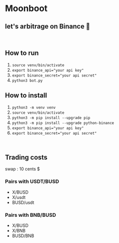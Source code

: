 # Moonboot
## let's arbitrage on Binance 🤖 

<br>

## How to run 
1. ```source venv/bin/activate```
2. ```export binance_api="your api key"```
3. ```export binance_secret="your api secret"```
4. ```python3 bot.py```


## How to install
1. ```python3 -m venv venv```
2. ```source venv/bin/activate```
3. ```python3 -m pip install --upgrade pip```
4. ```python3 -m pip install --upgrade python-binance```
5. ```export binance_api="your api key"```
5. ```export binance_secret="your api secret"```

<br>

## Trading costs
swap : 10 cents $

### Pairs with USDT/BUSD 
- X/BUSD
- X/usdt
- BUSD/usdt

###  Pairs with BNB/BUSD
- X/BUSD
- X/BNB
- BUSD/BNB


